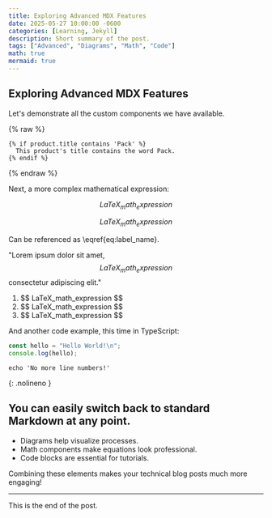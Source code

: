```yaml
---
title: Exploring Advanced MDX Features
date: 2025-05-27 10:00:00 -0600
categories: [Learning, Jekyll]
description: Short summary of the post.
tags: ["Advanced", "Diagrams", "Math", "Code"]
math: true
mermaid: true
---
```


## Exploring Advanced MDX Features

Let's demonstrate all the custom components we have available.

{% raw %}

```liquid
{% if product.title contains 'Pack' %}
  This product's title contains the word Pack.
{% endif %}
```

{% endraw %}

Next, a more complex mathematical expression:

<!-- Block math, keep all blank lines -->

$$
LaTeX_math_expression
$$

<!-- Equation numbering, keep all blank lines  -->

$$
\begin{equation}
  LaTeX_math_expression
  \label{eq:label_name}
\end{equation}
$$

Can be referenced as \eqref{eq:label_name}.

<!-- Inline math in lines, NO blank lines -->

"Lorem ipsum dolor sit amet, $$ LaTeX_math_expression $$ consectetur adipiscing elit."

<!-- Inline math in lists, escape the first `$` -->

1. \$$ LaTeX_math_expression $$
2. \$$ LaTeX_math_expression $$
3. \$$ LaTeX_math_expression $$

And another code example, this time in TypeScript:

```Javascript
const hello = "Hello World!\n";
console.log(hello);
```

```shell
echo 'No more line numbers!'
```

{: .nolineno }

## You can easily switch back to standard Markdown at any point.

- Diagrams help visualize processes.
- Math components make equations look professional.
- Code blocks are essential for tutorials.

Combining these elements makes your technical blog posts much more engaging!

---

This is the end of the post.
